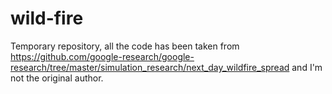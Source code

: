 # wild-fire

Temporary repository, all the code has been taken from https://github.com/google-research/google-research/tree/master/simulation_research/next_day_wildfire_spread
and I'm not the original author.
